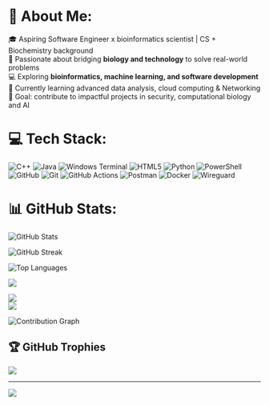 # 💫 About Me:
🎓 Aspiring Software Engineer x bioinformatics scientist | CS + Biochemistry background  <br>🧬 Passionate about bridging **biology and technology** to solve real-world problems  <br>💻 Exploring **bioinformatics, machine learning, and software development**  <br>🌱 Currently learning advanced data analysis, cloud computing  & Networking<br>🎯 Goal: contribute to impactful projects in security, computational biology and AI  

# 💻 Tech Stack:
![C++](https://img.shields.io/badge/c++-%2300599C.svg?style=for-the-badge&logo=c%2B%2B&logoColor=white) ![Java](https://img.shields.io/badge/java-%23ED8B00.svg?style=for-the-badge&logo=openjdk&logoColor=white) ![Windows Terminal](https://img.shields.io/badge/Windows%20Terminal-%234D4D4D.svg?style=for-the-badge&logo=windows-terminal&logoColor=white) ![HTML5](https://img.shields.io/badge/html5-%23E34F26.svg?style=for-the-badge&logo=html5&logoColor=white) ![Python](https://img.shields.io/badge/python-3670A0?style=for-the-badge&logo=python&logoColor=ffdd54) ![PowerShell](https://img.shields.io/badge/PowerShell-%235391FE.svg?style=for-the-badge&logo=powershell&logoColor=white) ![GitHub](https://img.shields.io/badge/github-%23121011.svg?style=for-the-badge&logo=github&logoColor=white) ![Git](https://img.shields.io/badge/git-%23F05033.svg?style=for-the-badge&logo=git&logoColor=white) ![GitHub Actions](https://img.shields.io/badge/github%20actions-%232671E5.svg?style=for-the-badge&logo=githubactions&logoColor=white) ![Postman](https://img.shields.io/badge/Postman-FF6C37?style=for-the-badge&logo=postman&logoColor=white) ![Docker](https://img.shields.io/badge/docker-%230db7ed.svg?style=for-the-badge&logo=docker&logoColor=white) ![Wireguard](https://img.shields.io/badge/wireguard-%2388171A.svg?style=for-the-badge&logo=wireguard&logoColor=white)
# 📊 GitHub Stats:

![GitHub Stats](https://github-readme-stats.vercel.app/api?username=Kingsleyxelo&show_icons=true&count_private=true&hide_border=true&theme=tokyonight)

<!-- Streak Stats -->
![GitHub Streak](https://github-readme-streak-stats.herokuapp.com/?user=Kingsleyxelo&theme=tokyonight&hide_border=true)

<!-- Top Languages -->
![Top Languages](https://github-readme-stats.vercel.app/api/top-langs/?username=Kingsleyxelo&langs_count=10&layout=compact&hide_border=true&theme=tokyonight)

![](https://github-readme-stats.vercel.app/api?username=Kingsleyxelo&theme=dark&hide_border=false&include_all_commits=true&count_private=false)<br/>

![](https://nirzak-streak-stats.vercel.app/?user=Kingsleyxelo&theme=dark&hide_border=false)<br/>
![](https://github-readme-stats.vercel.app/api/top-langs/?username=Kingsleyxelo&theme=dark&hide_border=false&include_all_commits=true&count_private=false&layout=compact)

<!-- Contribution Graph -->
![Contribution Graph](https://github-readme-activity-graph.vercel.app/graph?username=Kingsleyxelo&theme=tokyo-night)
## 🏆 GitHub Trophies
![](https://github-profile-trophy.vercel.app/?username=Kingsleyxelo&theme=radical&no-frame=false&no-bg=false&margin-w=4)

---
[![](https://visitcount.itsvg.in/api?id=Kingsleyxelo&icon=0&color=0)](https://visitcount.itsvg.in)

<!-- Proudly created with GPRM ( https://gprm.itsvg.in ) -->
